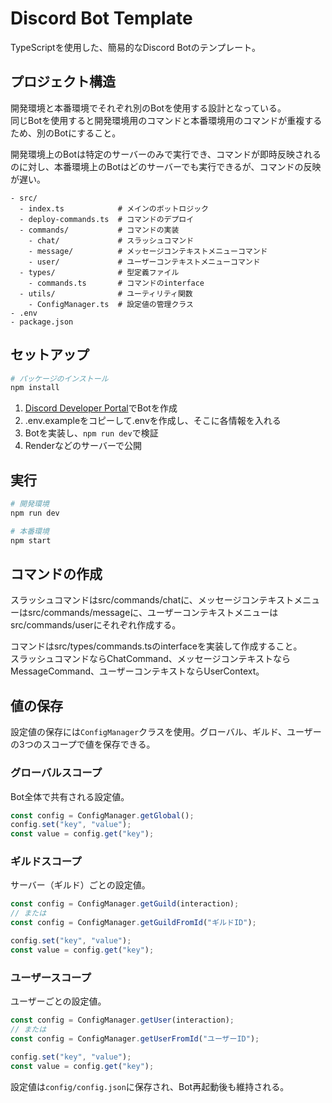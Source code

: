 # Discord Bot Template
TypeScriptを使用した、簡易的なDiscord Botのテンプレート。

## プロジェクト構造
開発環境と本番環境でそれぞれ別のBotを使用する設計となっている。  
同じBotを使用すると開発環境用のコマンドと本番環境用のコマンドが重複するため、別のBotにすること。

開発環境上のBotは特定のサーバーのみで実行でき、コマンドが即時反映されるのに対し、本番環境上のBotはどのサーバーでも実行できるが、コマンドの反映が遅い。

```
- src/
  - index.ts            # メインのボットロジック
  - deploy-commands.ts  # コマンドのデプロイ
  - commands/           # コマンドの実装
    - chat/             # スラッシュコマンド
    - message/          # メッセージコンテキストメニューコマンド
    - user/             # ユーザーコンテキストメニューコマンド
  - types/              # 型定義ファイル
    - commands.ts       # コマンドのinterface
  - utils/              # ユーティリティ関数
    - ConfigManager.ts  # 設定値の管理クラス
- .env
- package.json
```

## セットアップ
```bash
# パッケージのインストール
npm install
```

1. [Discord Developer Portal](https://discord.com/developers/applications)でBotを作成
2. .env.exampleをコピーして.envを作成し、そこに各情報を入れる
3. Botを実装し、`npm run dev`で検証
4. Renderなどのサーバーで公開

## 実行

```bash
# 開発環境
npm run dev
```
```bash
# 本番環境
npm start
```

## コマンドの作成
スラッシュコマンドはsrc/commands/chatに、メッセージコンテキストメニューはsrc/commands/messageに、ユーザーコンテキストメニューはsrc/commands/userにそれぞれ作成する。

コマンドはsrc/types/commands.tsのinterfaceを実装して作成すること。  
スラッシュコマンドならChatCommand、メッセージコンテキストならMessageCommand、ユーザーコンテキストならUserContext。

## 値の保存
設定値の保存には`ConfigManager`クラスを使用。グローバル、ギルド、ユーザーの3つのスコープで値を保存できる。

### グローバルスコープ
Bot全体で共有される設定値。

```typescript
const config = ConfigManager.getGlobal();
config.set("key", "value");
const value = config.get("key");
```

### ギルドスコープ
サーバー（ギルド）ごとの設定値。

```typescript
const config = ConfigManager.getGuild(interaction);
// または
const config = ConfigManager.getGuildFromId("ギルドID");

config.set("key", "value");
const value = config.get("key");
```

### ユーザースコープ
ユーザーごとの設定値。

```typescript
const config = ConfigManager.getUser(interaction);
// または
const config = ConfigManager.getUserFromId("ユーザーID");

config.set("key", "value");
const value = config.get("key");
```

設定値は`config/config.json`に保存され、Bot再起動後も維持される。
